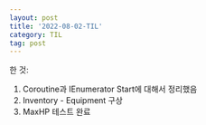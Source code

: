 ```yaml
---
layout: post
title: '2022-08-02-TIL'
category: TIL
tag: post
---
```


한 것:
1. Coroutine과 IEnumerator Start에 대해서 정리했음
2. Inventory - Equipment 구상
3. MaxHP 테스트 완료

